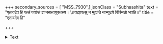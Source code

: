 +++
secondary_sources = [ "MSS_7930",]
jsonClass = "Subhaashita"
text = "एतावदेव हि फलं पर्याप्तं ज्ञानसत्त्वयुक्तस्य।  \nयद्यापत्सु न मुह्यति नाभ्युदये विस्मितो भवति॥"
title = "एतावदेव हि"

+++

<details><summary>Text</summary>

एतावदेव हि फलं पर्याप्तं ज्ञानसत्त्वयुक्तस्य।  
यद्यापत्सु न मुह्यति नाभ्युदये विस्मितो भवति॥
</details>
